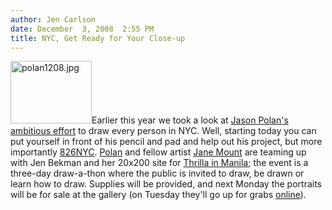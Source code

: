 ```yaml
---
author: Jen Carlson
date: December  3, 2008  2:55 PM
title: NYC, Get Ready for Your Close-up
---
```


<p><img alt="polan1208.jpg" src="https://web.archive.org/web/20130501125635im_/http://gothamist.com/attachments/arts_jen/polan1208.jpg" width="130" height="100" class="right">Earlier this year we took a look at <a href="https://web.archive.org/web/20130501125635/http://gothamist.com/2008/05/10/drawing_every_p.php">Jason Polan&apos;s ambitious effort</a> to draw every person in NYC. Well, starting today you can put yourself in front of his pencil and pad and help out his project, but more importantly <a href="https://web.archive.org/web/20130501125635/http://www.826nyc.org/">826NYC</a>. <a href="https://web.archive.org/web/20130501125635/http://www.jasonpolan.com/">Polan</a> and fellow artist <a href="https://web.archive.org/web/20130501125635/http://www.janemount.com/portfolio/index.php">Jane Mount</a> are teaming up with Jen Bekman and her 20x200 site for <a href="https://web.archive.org/web/20130501125635/http://www.thrillainmanila.net/">Thrilla in Manila</a>; the event is a three-day draw-a-thon where the public is invited to draw, be drawn or learn how to draw. Supplies will be provided, and next Monday the portraits will be for sale at the gallery (on Tuesday they&apos;ll go up for grabs <a href="https://web.archive.org/web/20130501125635/http://20x200.com/">online</a>).</p>